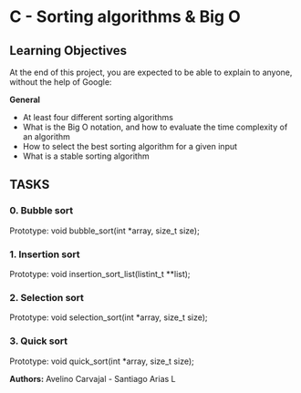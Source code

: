 # C - Sorting algorithms & Big O

## Learning Objectives
At the end of this project, you are expected to be able to explain to anyone, without the help of Google:

**General**
 * At least four different sorting algorithms
 * What is the Big O notation, and how to evaluate the time complexity of an algorithm
 * How to select the best sorting algorithm for a given input
 * What is a stable sorting algorithm

## TASKS 
### 0. Bubble sort 
Prototype: void bubble_sort(int *array, size_t size);

### 1. Insertion sort
Prototype: void insertion_sort_list(listint_t **list);

### 2. Selection sort
Prototype: void selection_sort(int *array, size_t size);

### 3. Quick sort
Prototype: void quick_sort(int *array, size_t size);

**Authors:** Avelino Carvajal - Santiago Arias L
